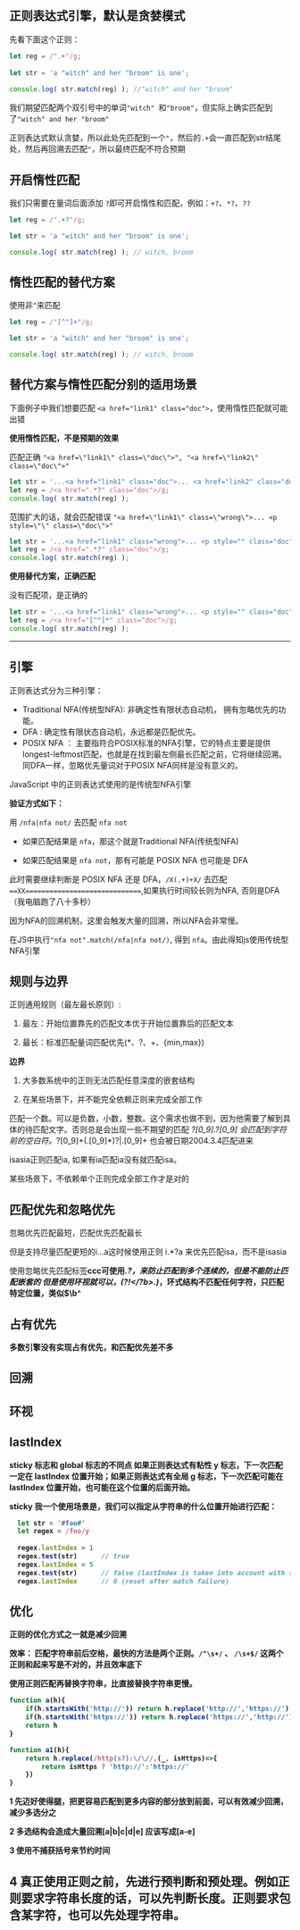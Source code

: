 ## 正则表达式引擎，默认是贪婪模式

先看下面这个正则：

```js
let reg = /".+"/g;
 
let str = 'a "witch" and her "broom" is one';
 
console.log( str.match(reg) ); //"witch" and her "broom"
```
 
我们期望匹配两个双引号中的单词`"witch" `和`"broom"`，但实际上确实匹配到了`"witch" and her "broom"`

正则表达式默认贪婪，所以此处先匹配到一个`"`，然后的`.+`会一直匹配到str结尾处，然后再回溯去匹配`"`，所以最终匹配不符合预期

## 开启惰性匹配

我们只需要在量词后面添加 `?`即可开启惰性和匹配，例如：`+?`、`*?`、`??`

```js
let reg = /".+?"/g;

let str = 'a "witch" and her "broom" is one';

console.log( str.match(reg) ); // witch, broom
```

## 惰性匹配的替代方案

使用非`^`来匹配

```js
let reg = /"[^"]+"/g;

let str = 'a "witch" and her "broom" is one';

console.log( str.match(reg) ); // witch, broom
```

## 替代方案与惰性匹配分别的适用场景

下面例子中我们想要匹配 `<a href="link1" class="doc">`，使用惰性匹配就可能出错

**使用惰性匹配，不是预期的效果**

匹配正确 `"<a href=\"link1\" class=\"doc\">", "<a href=\"link2\" class=\"doc\">"`

```js
let str = '...<a href="link1" class="doc">... <a href="link2" class="doc">...';
let reg = /<a href=".*?" class="doc">/g; 
console.log( str.match(reg) ); 
```

范围扩大的话，就会匹配错误 `"<a href=\"link1\" class=\"wrong\">... <p style=\"\" class=\"doc\">"`

```js
let str = '...<a href="link1" class="wrong">... <p style="" class="doc">...';
let reg = /<a href=".*?" class="doc">/g; 
console.log( str.match(reg) );  
```

**使用替代方案，正确匹配**

没有匹配项，是正确的

```js
let str = '...<a href="link1" class="wrong">... <p style="" class="doc">...';
let reg = /<a href="[^"]*" class="doc">/g;
console.log( str.match(reg) );
```



----------------------------------------------------------------

## 引擎

正则表达式分为三种引擎：
* Traditional NFA(传统型NFA): 非确定性有限状态自动机， 拥有忽略优先的功能。
* DFA : 确定性有限状态自动机，永远都是匹配优先。
* POSIX NFA ： 主要指符合POSIX标准的NFA引擎，它的特点主要是提供longest-leftmost匹配，也就是在找到最左侧最长匹配之前，它将继续回溯。同DFA一样，忽略优先量词对于POSIX NFA同样是没有意义的。

JavaScript 中的正则表达式使用的是传统型NFA引擎

**验证方式如下：**

用 `/nfa|nfa not/` 去匹配 `nfa not`

* 如果匹配结果是 `nfa`，那这个就是Traditional NFA(传统型NFA)

* 如果匹配结果是 `nfa not`，那有可能是 POSIX NFA 也可能是 DFA

此时需要继续判断是 POSIX NFA 还是 DFA，`/X(.+)+X/` 去匹配 `==XX=============================`,如果执行时间较长则为NFA, 否则是DFA（我电脑跑了八十多秒）

因为NFA的回溯机制，这里会触发大量的回溯，所以NFA会非常慢。

在JS中执行`"nfa not".match(/nfa|nfa not/)`, 得到 `nfa`。由此得知js使用传统型NFA引擎

## 规则与边界

正则通用规则（最左最长原则）:

1. 最左：开始位置靠先的匹配文本优于开始位置靠后的匹配文本

2. 最长：标准匹配量词匹配优先(*、?、+、{min,max})


**边界**

1. 大多数系统中的正则无法匹配任意深度的嵌套结构

2. 在某些场景下，并不能完全依赖正则来完成全部工作

匹配一个数。可以是负数，小数，整数。这个需求也做不到，因为他需要了解到具体的待匹配文字。否则总是会出现一些不期望的匹配 _?[0_9]*\.?[0_9]* 会匹配到字符前的空白符。_?[0_9]+(\.[0_9]*)?|\.[0_9]+ 也会被日期2004.3.4匹配进来

isasia正则匹配ia, 如果有ia匹配ia没有就匹配isa。

某些场景下，不依赖单个正则完成全部工作才是对的

## 匹配优先和忽略优先

忽略优先匹配最短，匹配优先匹配最长

但是支持尽量匹配更短的i…a这时候使用正则  i.*?a  来优先匹配isa，而不是isasia


使用忽略优先匹配标签<B>ccc<B>可使用<b>.*?</b>，来防止匹配到多个连续的<b>，但是不能防止匹配嵌套的<b>
但是使用环视就可以，<b>(?!</?b>.)*</b>，环式结构不匹配任何字符，只匹配特定位置，类似$\b^


## 占有优先

多数引擎没有实现占有优先，和匹配优先差不多

## 回溯

## 环视


## lastIndex 

sticky 标志和 global 标志的不同点
如果正则表达式有粘性 y 标志，下一次匹配一定在 lastIndex 位置开始；如果正则表达式有全局 g 标志，下一次匹配可能在 lastIndex 位置开始，也可能在这个位置的后面开始。


sticky 我一个使用场景是，我们可以指定从字符串的什么位置开始进行匹配：

```js
  let str = '#foo#'
  let regex = /foo/y
 
  regex.lastIndex = 1
  regex.test(str)      // true
  regex.lastIndex = 5
  regex.test(str)      // false (lastIndex is taken into account with sticky flag)
  regex.lastIndex      // 0 (reset after match failure)
```

## 优化

正则的优化方式之一就是减少回溯


效率： 匹配字符串前后空格，最快的方法是两个正则。`/^\s+/` 、  `/\s+$/`  这两个正则和起来写是不对的，并且效率底下

使用正则匹配再替换字符串，比直接替换字符串更慢。

```js
function a(h){
    if(h.startsWith('http://')) return h.replace('http://','https://')
    if(h.startsWith('https://')) return h.replace('https://','http://')
    return h
}

function a1(h){
    return h.replace(/http(s?):\/\//,(_, isHttps)=>{
        return isHttps ? 'http://':'https://'
    })
}

```

1 先迈好使得腿，把更容易匹配到更多内容的部分放到前面，可以有效减少回溯，减少多选分之

2 多选结构会造成大量回溯[a|b|c|d|e] 应该写成[a-e]

3 使用不捕获括号来节约时间

4 真正使用正则之前，先进行预判断和预处理。例如正则要求字符串长度的话，可以先判断长度。正则要求包含某字符，也可以先处理字符串。
----------------------------------------------------------------